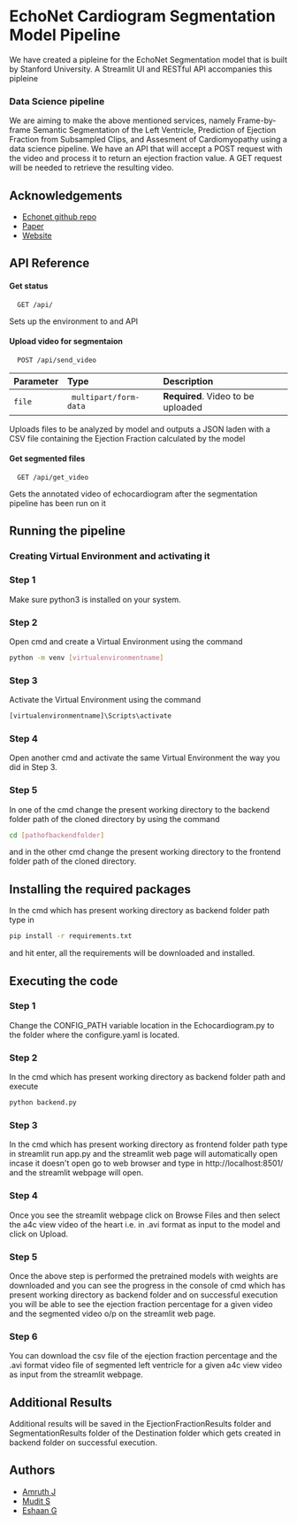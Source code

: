 
# EchoNet Cardiogram Segmentation Model Pipeline

We have created a pipleine for the EchoNet Segmentation model that is built by Stanford University. A Streamlit UI and RESTful API accompanies this pipleine

### Data Science pipeline

We are aiming to make the above mentioned services, namely Frame-by-frame Semantic Segmentation of the Left Ventricle, Prediction of Ejection Fraction from Subsampled Clips, and Assesment of Cardiomyopathy using a data science pipeline. We  have an API that will accept a POST request with the video and process it to return an ejection fraction value. A GET request will be needed to retrieve the resulting video.

## Acknowledgements

 - [Echonet github repo](https://github.com/echonet/dynamic)
 - [Paper](https://www.nature.com/articles/s41586-020-2145-8)
 - [Website](https://echonet.github.io/dynamic/)

  
## API Reference

#### Get status

```http
  GET /api/
```
Sets up the environment to and API

#### Upload video for segmentaion

```http
  POST /api/send_video
```

| Parameter | Type     | Description                |
| :-------- | :------- | :------------------------- |
| `file` | ` multipart/form-data` | **Required**. Video to be uploaded |

Uploads files to be analyzed by model and outputs a JSON laden with a CSV file containing the Ejection Fraction calculated by the model

#### Get segmented files

```http
  GET /api/get_video
```
Gets the annotated video of echocardiogram after the segmentation pipeline has been run on it

## Running the pipeline

### Creating Virtual Environment and activating it

### Step 1
Make sure python3 is installed on your system.

### Step 2
Open cmd and create a Virtual Environment using the command
```bash
python -m venv [virtualenvironmentname]
```

### Step 3 
Activate the Virtual Environment using the command 
```bash
[virtualenvironmentname]\Scripts\activate
```
### Step 4
Open another cmd and activate the same Virtual Environment the way you did in Step 3.
### Step 5 
In one of the cmd change the present working directory to the backend folder path of the cloned directory by using the command 
```bash
cd [pathofbackendfolder]
```
and in the other cmd change the present working directory to the frontend folder path of the cloned directory. 

## Installing the required packages

In the cmd which has present working directory as backend folder path type in 
```bash
pip install -r requirements.txt
```
and hit enter, all the requirements will be downloaded and installed.

## Executing the code

### Step 1
Change the CONFIG_PATH variable location in the Echocardiogram.py to the folder where the configure.yaml is located.

### Step 2
In the cmd which has present working directory as backend folder path and execute 
```bash
python backend.py
```

### Step 3
In the cmd which has present working directory as frontend folder path type in streamlit run app.py and the streamlit web page will automatically open incase it doesn't open go to web browser and type in http://localhost:8501/ and the streamlit webpage will open.

### Step 4
Once you see the streamlit webpage click on Browse Files and then select the a4c view video of the heart i.e. in .avi format as input to the model and click on Upload.

### Step 5
Once the above step is performed the pretrained models with weights are downloaded and you can see the progress in the console of cmd which has present working directory as backend folder and on successful execution you will be able to see the ejection fraction percentage for a given video and the segmented video o/p on the streamlit web page.

### Step 6
You can download the csv file of the ejection fraction percentage and the .avi format video file of segmented left ventricle for a given a4c view video as input from the streamlit webpage.

## Additional Results

Additional results will be saved in the EjectionFractionResults folder and SegmentationResults folder of the Destination folder which gets created in backend folder on successful execution.

## Authors

- [Amruth J]()
- [Mudit S]()
- [Eshaan G]()

